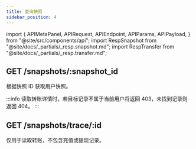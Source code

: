 ```yaml
---
title: 查询快照
sidebar_position: 4
---
```


import {
  APIMetaPanel,
  APIRequest,
  APIEndpoint,
  APIParams,
  APIPayload,
} from "@site/src/components/api";
import RespSnapshot from "@site/docs/_partials/_resp.snapshot.md";
import RespTransfer from "@site/docs/_partials/_resp.transfer.md";

## GET /snapshots/:snapshot_id

根据快照 ID 获取用户快照。

:::info
读取转账详情时，若目标记录不属于当前用户将返回 403，未找到记录则返回 404。
:::

<APIEndpoint url="/snapshots/:snapshot_id" />

<APIMetaPanel scope="SNAPSHOTS:READ" scopeNote="" />

<APIParams
  p-snapshot_id="要查询的快照 ID"
  p-snapshot_id-required={true}
/>

<APIRequest
  title="Read Snapshot"
  url="/snapshots/8f5b244e-cf86-4374-8eaa-c551fd70cd83"
/>

<RespSnapshot />

## GET /snapshots/trace/:id

仅用于读取转账，不包含充值或提现记录。

<APIRequest
  title="Read Transfer"
  method="GET"
  url="/transfers/trace/7c67e8e8-b142-488b-80a3-61d4d29c90bf"
/>

<RespTransfer />
